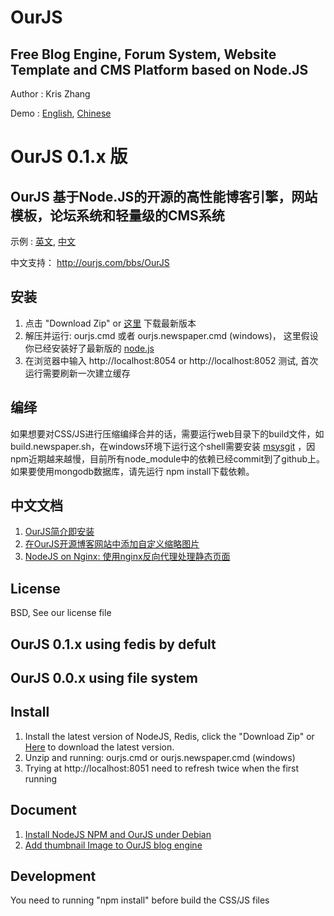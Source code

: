 OurJS
====

Free Blog Engine, Forum System, Website Template and CMS Platform based on Node.JS
----

Author : Kris Zhang

Demo : [English](http://code.ourjs.com), [Chinese](http://demo.ourjs.com)



OurJS 0.1.x 版
====



OurJS 基于Node.JS的开源的高性能博客引擎，网站模板，论坛系统和轻量级的CMS系统
----

示例 : [英文](http://code.ourjs.com), [中文](http://demo.ourjs.com)

中文支持： http://ourjs.com/bbs/OurJS



安装
----
1. 点击 "Download Zip" or [这里](https://github.com/newghost/ourjs/raw/master/dist/ourjs-git.zip) 下载最新版本
2. 解压并运行: ourjs.cmd 或者 ourjs.newspaper.cmd (windows)， 这里假设你已经安装好了最新版的 [node.js](http://nodejs.org)
3. 在浏览器中输入 http://localhost:8054 or http://localhost:8052 测试, 首次运行需要刷新一次建立缓存


编绎
----
如果想要对CSS/JS进行压缩编绎合并的话，需要运行web目录下的build文件，如build.newspaper.sh，在windows环境下运行这个shell需要安装 [msysgit](http://msysgit.github.io/) ，因npm近期越来越慢，目前所有node_module中的依赖已经commit到了github上。如果要使用mongodb数据库，请先运行 npm install下载依赖。


中文文档
----
1. [OurJS简介即安装](http://ourjs.com/detail/ourjs-%E5%85%8D%E8%B4%B9%E5%BC%80%E6%BA%90%E7%9A%84%E5%8D%9A%E5%AE%A2%E5%BC%95%E6%93%8E-%E8%AE%BA%E5%9D%9B%E7%B3%BB%E7%BB%9F-%E7%BD%91%E7%AB%99%E6%A8%A1%E6%9D%BF%E5%92%8C%E8%BD%BB%E9%87%8F%E7%BA%A7%E7%9A%84cms)
2. [在OurJS开源博客网站中添加自定义缩略图片](http://ourjs.com/detail/53f5555bc1afbc6e30000005)
3. [NodeJS on Nginx: 使用nginx反向代理处理静态页面](http://ourjs.com/detail/nodejs-on-nginx-%E4%BD%BF%E7%94%A8nginx%E5%8F%8D%E5%90%91%E4%BB%A3%E7%90%86%E5%A4%84%E7%90%86%E9%9D%99%E6%80%81%E9%A1%B5%E9%9D%A2)











License
----

BSD, See our license file


OurJS 0.1.x using fedis by defult
----

OurJS 0.0.x using file system
----


Install
----
1. Install the latest version of NodeJS, Redis, click the "Download Zip" or [Here](https://github.com/newghost/ourjs/raw/master/dist/ourjs-git.zip) to download the latest version.
2. Unzip and running: ourjs.cmd or ourjs.newspaper.cmd (windows)
3. Trying at http://localhost:8051 need to refresh twice when the first running


Document
----
1. [Install NodeJS NPM and OurJS under Debian](http://code.ourjs.com/article/install-nodejs-npm-and-ourjs-under-debian-amazon-ec2-free-tier-)
2. [Add thumbnail Image to OurJS blog engine](http://code.ourjs.com/article/add-thumbnail-image-to-ourjs-blog-engine)



Development
----
You need to running "npm install" before build the CSS/JS files

